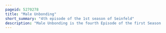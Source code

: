 ```yaml
---
pageid: 5270278
title: "Male Unbonding"
short_summary: "4th episode of the 1st season of Seinfeld"
description: "Male Unbonding is the fourth Episode of the first Season of nbc Sitcom Seinfeld and aired on June 14 1990. Despite airing fourth, it was the second Episode produced."
---
```

